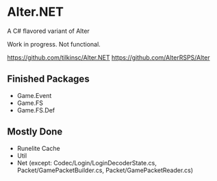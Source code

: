 # Alter.NET
A C# flavored variant of Alter

Work in progress. Not functional.

https://github.com/tilkinsc/Alter.NET
https://github.com/AlterRSPS/Alter

## Finished Packages
* Game.Event
* Game.FS
* Game.FS.Def

## Mostly Done
* Runelite Cache
* Util
* Net (except: Codec/Login/LoginDecoderState.cs, Packet/GamePacketBuilder.cs, Packet/GamePacketReader.cs)
